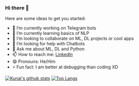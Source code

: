 ### Hi there 👋

<!--
**AlKun25/AlKun25** is a ✨ _special_ ✨ repository because its `README.md` (this file) appears on your GitHub profile.-->

Here are some ideas to get you started:

- 🔭 I’m currently working on Telegram bots
- 🌱 I’m currently learning basics of NLP
- 👯 I’m looking to collaborate on ML, DL projects or cool apps
- 🤔 I’m looking for help with Chatbots
- 💬 Ask me about ML, DL and Python
- 📫 How to reach me: [LinkedIn](https://www.linkedin.com/in/kunalmundada/)
- 😄 Pronouns: He/Him
- ⚡ Fun fact: I am better at debugging than coding XD

[![Kunal's github stats](https://github-readme-stats.vercel.app/api?username=AlKun25&show_icons=false&theme=radical&hide=)](https://github.com/anuraghazra/github-readme-stats)
[![Top Langs](https://github-readme-stats.vercel.app/api/top-langs/?username=AlKun25&layout=compact)](https://github.com/anuraghazra/github-readme-stats)
